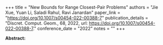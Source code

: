 +++
title = "New Bounds for Range Closest-Pair Problems"
authors = "Jie Xue, Yuan Li, Saladi Rahul, Ravi Janardan"
paper_link = "https://doi.org/10.1007/s00454-022-00388-7"
publication_details = "Discret. Comput. Geom., 68, 2022, url: <a href='https://doi.org/10.1007/s00454-022-00388-7' target='_blank'>https://doi.org/10.1007/s00454-022-00388-7</a>."
conference_date = "2022"
notes = ""
+++

<b>Abstract:</b>
